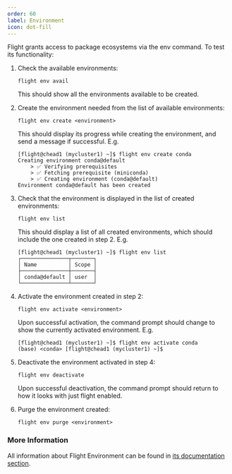 ```yaml
---
order: 60
label: Environment
icon: dot-fill
---
```


Flight grants access to package ecosystems via the env command. To test its functionality:

1. Check the available environments:
    ```
    flight env avail
    ```
    This should show all the environments available to be created.

2. Create the environment needed from the list of available environments:
    ```
    flight env create <environment>
    ```
    This should display its progress while creating the environment, and send a message if successful. E.g.
    ```
    [flight@chead1 (mycluster1) ~]$ flight env create conda
    Creating environment conda@default
        > ✅ Verifying prerequisites
        > ✅ Fetching prerequisite (miniconda) 
        > ✅ Creating environment (conda@default) 
    Environment conda@default has been created

    ```


3. Check that the environment is displayed in the list of created environments:
    ```
    flight env list
    ```
    This should display a list of all created environments, which should include the one created in step 2. E.g.
    ```
    [flight@chead1 (mycluster1) ~]$ flight env list
    ┌───────────────┬───────┐
    │ Name          │ Scope │
    ├───────────────┼───────┤
    │ conda@default │ user  │
    └───────────────┴───────┘
    ```

4. Activate the environment created in step 2:
    ```
    flight env activate <environment>
    ```
    Upon successful activation, the command prompt should change to show the currently activated environment. E.g.
    ```
    [flight@chead1 (mycluster1) ~]$ flight env activate conda
    (base) <conda> [flight@chead1 (mycluster1) ~]$ 
    ```

5. Deactivate the environment activated in step 4:
    ```
    flight env deactivate
    ```
    Upon successful deactivation, the command prompt should return to how it looks with just flight enabled.


6. Purge the environment created:
    ```
    flight env purge <environment>
    ```

### More Information

All information about Flight Environment can be found in [its documentation section](/flight_environment_usage/ecosystems/flight_environment/).
